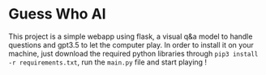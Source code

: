 # Guess Who AI

This project is a simple webapp using flask, a visual q&a model to handle questions and gpt3.5 to let the computer play.
In order to install it on your machine, just download the required python libraries through `pip3 install -r requirements.txt`, run the `main.py` file and start playing !
